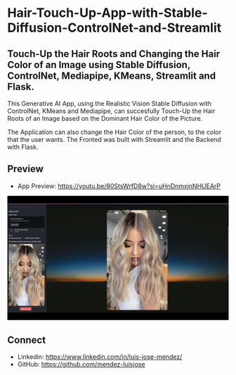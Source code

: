 # Hair-Touch-Up-App-with-Stable-Diffusion-ControlNet-and-Streamlit

## Touch-Up the Hair Roots and Changing the Hair Color of an Image using Stable Diffusion, ControlNet, Mediapipe, KMeans, Streamlit and Flask.

This Generative AI App, using the Realistic Vision Stable Diffusion with ControlNet, KMeans and Mediapipe, can succesfully Touch-Up the Hair Roots of an Image based on the Dominant Hair Color of the Picture.

The Application can also change the Hair Color of the person, to the color that the user wants. The Fronted was built with Streamlit and the Backend with Flask.

## Preview
- App Preview: https://youtu.be/80StsWrfD8w?si=uHnDnmxjnNHUEArP

[![Hair Touch-Up App with Stable Diffusion, ControlNet and Streamlit](./touch_up_hair_app.png)](https://youtu.be/80StsWrfD8w?si=H5WiI5x1zpJ6CouO)

## Connect
- Linkedin: https://www.linkedin.com/in/luis-jose-mendez/
- GitHub: https://github.com/mendez-luisjose
